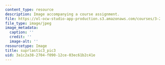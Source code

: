 ```yaml
---
content_type: resource
description: Image accompanying a course assignment.
file: https://ol-ocw-studio-app-production.s3.amazonaws.com/courses/3-22-mechanical-behavior-of-materials-spring-2008/3a1c2a382704f09012ce03ec61b2c41e_suprlastic3_pic3.jpg
file_type: image/jpeg
image_metadata:
  caption: ''
  credit: ''
  image-alt: ''
resourcetype: Image
title: suprlastic3_pic3
uid: 3a1c2a38-2704-f090-12ce-03ec61b2c41e
---
```


